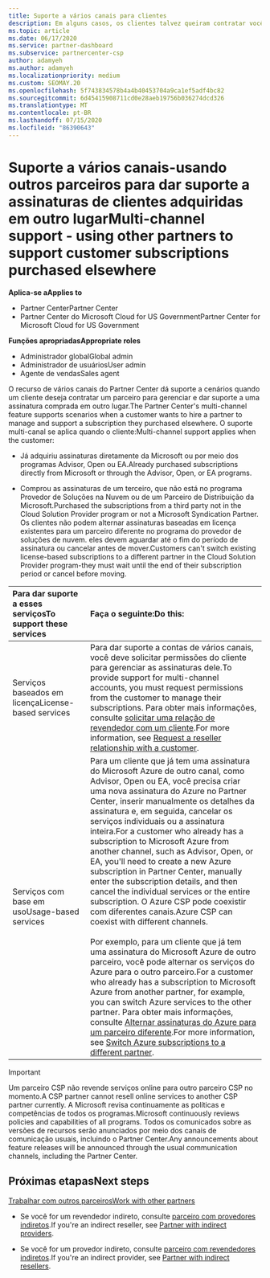 ```yaml
---
title: Suporte a vários canais para clientes
description: Em alguns casos, os clientes talvez queiram contratar você para provisionar e dar suporte a uma assinatura comprada em outro lugar.
ms.topic: article
ms.date: 06/17/2020
ms.service: partner-dashboard
ms.subservice: partnercenter-csp
author: adamyeh
ms.author: adamyeh
ms.localizationpriority: medium
ms.custom: SEOMAY.20
ms.openlocfilehash: 5f743834578b4a4b40453704a9ca1ef5adf4bc82
ms.sourcegitcommit: 6d45415908711cd0e28aeb19756b036274dcd326
ms.translationtype: MT
ms.contentlocale: pt-BR
ms.lasthandoff: 07/15/2020
ms.locfileid: "86390643"
---
```

# <a name="multi-channel-support---using-other-partners-to-support-customer-subscriptions-purchased-elsewhere"></a><span data-ttu-id="f13c7-103">Suporte a vários canais-usando outros parceiros para dar suporte a assinaturas de clientes adquiridas em outro lugar</span><span class="sxs-lookup"><span data-stu-id="f13c7-103">Multi-channel support - using other partners to support customer subscriptions purchased elsewhere</span></span>

<span data-ttu-id="f13c7-104">**Aplica-se a**</span><span class="sxs-lookup"><span data-stu-id="f13c7-104">**Applies to**</span></span>

- <span data-ttu-id="f13c7-105">Partner Center</span><span class="sxs-lookup"><span data-stu-id="f13c7-105">Partner Center</span></span>
- <span data-ttu-id="f13c7-106">Partner Center do Microsoft Cloud for US Government</span><span class="sxs-lookup"><span data-stu-id="f13c7-106">Partner Center for Microsoft Cloud for US Government</span></span>

<span data-ttu-id="f13c7-107">**Funções apropriadas**</span><span class="sxs-lookup"><span data-stu-id="f13c7-107">**Appropriate roles**</span></span>

- <span data-ttu-id="f13c7-108">Administrador global</span><span class="sxs-lookup"><span data-stu-id="f13c7-108">Global admin</span></span>
- <span data-ttu-id="f13c7-109">Administrador de usuários</span><span class="sxs-lookup"><span data-stu-id="f13c7-109">User admin</span></span>
- <span data-ttu-id="f13c7-110">Agente de vendas</span><span class="sxs-lookup"><span data-stu-id="f13c7-110">Sales agent</span></span>

<span data-ttu-id="f13c7-111">O recurso de vários canais do Partner Center dá suporte a cenários quando um cliente deseja contratar um parceiro para gerenciar e dar suporte a uma assinatura comprada em outro lugar.</span><span class="sxs-lookup"><span data-stu-id="f13c7-111">The Partner Center's multi-channel feature supports scenarios when a customer wants to hire a partner to manage and support a subscription they purchased elsewhere.</span></span> <span data-ttu-id="f13c7-112">O suporte multi-canal se aplica quando o cliente:</span><span class="sxs-lookup"><span data-stu-id="f13c7-112">Multi-channel support applies when the customer:</span></span>

- <span data-ttu-id="f13c7-113">Já adquiriu assinaturas diretamente da Microsoft ou por meio dos programas Advisor, Open ou EA.</span><span class="sxs-lookup"><span data-stu-id="f13c7-113">Already purchased subscriptions directly from Microsoft or through the Advisor, Open, or EA programs.</span></span>

- <span data-ttu-id="f13c7-114">Comprou as assinaturas de um terceiro, que não está no programa Provedor de Soluções na Nuvem ou de um Parceiro de Distribuição da Microsoft.</span><span class="sxs-lookup"><span data-stu-id="f13c7-114">Purchased the subscriptions from a third party not in the Cloud Solution Provider program or not a Microsoft Syndication Partner.</span></span> <span data-ttu-id="f13c7-115">Os clientes não podem alternar assinaturas baseadas em licença existentes para um parceiro diferente no programa do provedor de soluções de nuvem. eles devem aguardar até o fim do período de assinatura ou cancelar antes de mover.</span><span class="sxs-lookup"><span data-stu-id="f13c7-115">Customers can't switch existing license-based subscriptions to a different partner in the Cloud Solution Provider program-they must wait until the end of their subscription period or cancel before moving.</span></span>

|<span data-ttu-id="f13c7-116">Para dar suporte a esses serviços</span><span class="sxs-lookup"><span data-stu-id="f13c7-116">To support these services</span></span>  | <span data-ttu-id="f13c7-117">Faça o seguinte:</span><span class="sxs-lookup"><span data-stu-id="f13c7-117">Do this:</span></span> |
|:---------|:---------|
|<span data-ttu-id="f13c7-118">Serviços baseados em licença</span><span class="sxs-lookup"><span data-stu-id="f13c7-118">License-based services</span></span>    | <span data-ttu-id="f13c7-119">Para dar suporte a contas de vários canais, você deve solicitar permissões do cliente para gerenciar as assinaturas dele.</span><span class="sxs-lookup"><span data-stu-id="f13c7-119">To provide support for multi-channel accounts, you must request permissions from the customer to manage their subscriptions.</span></span> <span data-ttu-id="f13c7-120">Para obter mais informações, consulte [solicitar uma relação de revendedor com um cliente](request-a-relationship-with-a-customer.md).</span><span class="sxs-lookup"><span data-stu-id="f13c7-120">For more information, see [Request a reseller relationship with a customer](request-a-relationship-with-a-customer.md).</span></span>   |
|<span data-ttu-id="f13c7-121">Serviços com base em uso</span><span class="sxs-lookup"><span data-stu-id="f13c7-121">Usage-based services</span></span>     |  <span data-ttu-id="f13c7-122">Para um cliente que já tem uma assinatura do Microsoft Azure de outro canal, como Advisor, Open ou EA, você precisa criar uma nova assinatura do Azure no Partner Center, inserir manualmente os detalhes da assinatura e, em seguida, cancelar os serviços individuais ou a assinatura inteira.</span><span class="sxs-lookup"><span data-stu-id="f13c7-122">For a customer who already has a subscription to Microsoft Azure from another channel, such as Advisor, Open, or EA, you'll need to create a new Azure subscription in Partner Center, manually enter the subscription details, and then cancel the individual services or the entire subscription.</span></span> <span data-ttu-id="f13c7-123">O Azure CSP pode coexistir com diferentes canais.</span><span class="sxs-lookup"><span data-stu-id="f13c7-123">Azure CSP can coexist with different channels.</span></span><br/><br/> <span data-ttu-id="f13c7-124">Por exemplo, para um cliente que já tem uma assinatura do Microsoft Azure de outro parceiro, você pode alternar os serviços do Azure para o outro parceiro.</span><span class="sxs-lookup"><span data-stu-id="f13c7-124">For a customer who already has a subscription to Microsoft Azure from another partner, for example, you can switch Azure services to the other partner.</span></span>  <span data-ttu-id="f13c7-125">Para obter mais informações, consulte [Alternar assinaturas do Azure para um parceiro diferente](switch-azure-subscriptions-to-a-different-partner.md).</span><span class="sxs-lookup"><span data-stu-id="f13c7-125">For more information, see [Switch Azure subscriptions to a different partner](switch-azure-subscriptions-to-a-different-partner.md).</span></span> |

> [!IMPORTANT]  
> <span data-ttu-id="f13c7-126">Um parceiro CSP não revende serviços online para outro parceiro CSP no momento.</span><span class="sxs-lookup"><span data-stu-id="f13c7-126">A CSP partner cannot resell online services to another CSP partner currently.</span></span> <span data-ttu-id="f13c7-127">A Microsoft revisa continuamente as políticas e competências de todos os programas.</span><span class="sxs-lookup"><span data-stu-id="f13c7-127">Microsoft continuously reviews policies and capabilities of all programs.</span></span> <span data-ttu-id="f13c7-128">Todos os comunicados sobre as versões de recursos serão anunciados por meio dos canais de comunicação usuais, incluindo o Partner Center.</span><span class="sxs-lookup"><span data-stu-id="f13c7-128">Any announcements about feature releases will be announced through the usual communication channels, including the Partner Center.</span></span>

## <a name="next-steps"></a><span data-ttu-id="f13c7-129">Próximas etapas</span><span class="sxs-lookup"><span data-stu-id="f13c7-129">Next steps</span></span>

[<span data-ttu-id="f13c7-130">Trabalhar com outros parceiros</span><span class="sxs-lookup"><span data-stu-id="f13c7-130">Work with other partners</span></span>](work-with-other-partners.md)

- <span data-ttu-id="f13c7-131">Se você for um revendedor indireto, consulte [parceiro com provedores indiretos](indirect-reseller-tasks-in-partner-center.md).</span><span class="sxs-lookup"><span data-stu-id="f13c7-131">If you're an indirect reseller, see [Partner with indirect providers](indirect-reseller-tasks-in-partner-center.md).</span></span>

- <span data-ttu-id="f13c7-132">Se você for um provedor indireto, consulte [parceiro com revendedores indiretos](indirect-provider-tasks-in-partner-center.md).</span><span class="sxs-lookup"><span data-stu-id="f13c7-132">If you're an indirect provider, see [Partner with indirect resellers](indirect-provider-tasks-in-partner-center.md).</span></span>
